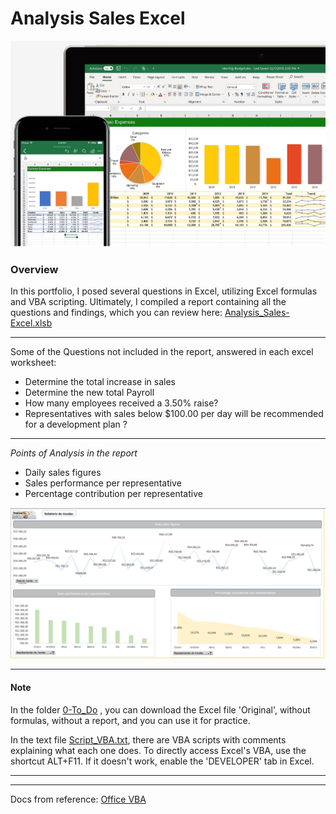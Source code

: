 # Analysis Sales Excel

![](Image_Analysis-Excel.PNG)


### Overview

In this portfolio, I posed several questions in Excel, utilizing Excel formulas and VBA scripting. Ultimately, I compiled a report containing all the questions and findings, which you can review here: [Analysis_Sales-Excel.xlsb](https://github.com/ElvisRock/Analysis_Sales-Excel/blob/main/Analysis_Sales-Excel.xlsb)


_______________________________________________

Some of the Questions not included in the report, answered in each excel worksheet:

- Determine the total increase in sales
- Determine the new total Payroll
- How many employees received a 3.50% raise?
- Representatives with sales below $100.00 per day will be recommended for a development plan ?

_________________________________

*Points of Analysis in the report*
- Daily sales figures 
- Sales performance per representative   
- Percentage contribution per representative

![](Image_report.PNG)


____________________________________________________

#### Note

In the folder [0-To_Do](https://github.com/ElvisRock/Analysis_Sales-Excel/tree/main/0-To_Do) , you can download the Excel file 'Original', without formulas, without a report, and you can use it for practice. 

In the text file [Script_VBA.txt](https://github.com/ElvisRock/Analysis_Sales-Excel/blob/main/Script_VBA.txt), there are VBA scripts with comments explaining what each one does. To directly access Excel's VBA, use the shortcut ALT+F11. If it doesn't work, enable the 'DEVELOPER' tab in Excel.
______________________________


______________________________
Docs from reference: [Office VBA](https://learn.microsoft.com/pt-br/office/vba/api/overview/)

